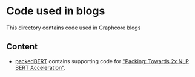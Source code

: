 # Code used in blogs

This directory contains code used in Graphcore blogs

## Content
- [packedBERT](packedBERT) contains supporting code for ["Packing: Towards 2x NLP BERT Acceleration"](https://arxiv.org/abs/2107.02027).
